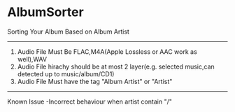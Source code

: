 # AlbumSorter
Sorting Your Album Based on Album Artist

***********************************************
1. Audio File Must Be FLAC,M4A(Apple Lossless or AAC work as well),WAV
2. Audio File hirachy should be at most 2 layer(e.g. selected music,can detected up to music/album/CD1)
3. Audio File Must have the tag "Album Artist" or "Artist"
***********************************************
Known Issue
-Incorrect behaviour when artist contain "/"
